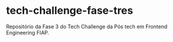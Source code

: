 # tech-challenge-fase-tres
Repositório da Fase 3 do Tech Challenge da Pós tech em Frontend Engineering FIAP.
